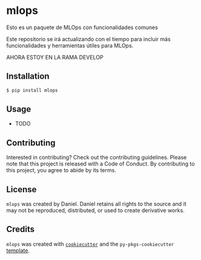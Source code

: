 # mlops

Esto es un paquete de MLOps con funcionalidades comunes

Este repositorio se irá actualizando con el tiempo para incluir más funcionalidades y herramientas útiles para MLOps.

AHORA ESTOY EN LA RAMA DEVELOP

## Installation

```bash
$ pip install mlops
```

## Usage

- TODO

## Contributing

Interested in contributing? Check out the contributing guidelines. Please note that this project is released with a Code of Conduct. By contributing to this project, you agree to abide by its terms.

## License

`mlops` was created by Daniel. Daniel retains all rights to the source and it may not be reproduced, distributed, or used to create derivative works.

## Credits

`mlops` was created with [`cookiecutter`](https://cookiecutter.readthedocs.io/en/latest/) and the `py-pkgs-cookiecutter` [template](https://github.com/py-pkgs/py-pkgs-cookiecutter).
